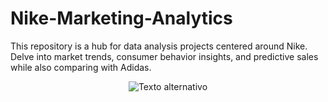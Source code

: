# Nike-Marketing-Analytics
This repository is a hub for data analysis projects centered around Nike. Delve into market trends, consumer behavior insights, and predictive sales while also comparing with Adidas.


<p align="center">
  <img src="https://github.com/AleDV89/Nike-Marketing-Analytics/blob/main/images/portada.png" alt="Texto alternativo">
</p>

